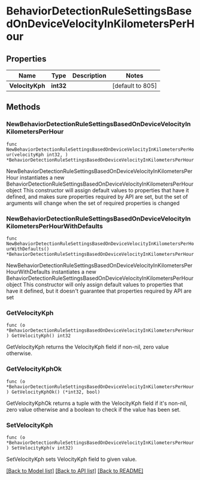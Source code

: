 # BehaviorDetectionRuleSettingsBasedOnDeviceVelocityInKilometersPerHour

## Properties

Name | Type | Description | Notes
------------ | ------------- | ------------- | -------------
**VelocityKph** | **int32** |  | [default to 805]

## Methods

### NewBehaviorDetectionRuleSettingsBasedOnDeviceVelocityInKilometersPerHour

`func NewBehaviorDetectionRuleSettingsBasedOnDeviceVelocityInKilometersPerHour(velocityKph int32, ) *BehaviorDetectionRuleSettingsBasedOnDeviceVelocityInKilometersPerHour`

NewBehaviorDetectionRuleSettingsBasedOnDeviceVelocityInKilometersPerHour instantiates a new BehaviorDetectionRuleSettingsBasedOnDeviceVelocityInKilometersPerHour object
This constructor will assign default values to properties that have it defined,
and makes sure properties required by API are set, but the set of arguments
will change when the set of required properties is changed

### NewBehaviorDetectionRuleSettingsBasedOnDeviceVelocityInKilometersPerHourWithDefaults

`func NewBehaviorDetectionRuleSettingsBasedOnDeviceVelocityInKilometersPerHourWithDefaults() *BehaviorDetectionRuleSettingsBasedOnDeviceVelocityInKilometersPerHour`

NewBehaviorDetectionRuleSettingsBasedOnDeviceVelocityInKilometersPerHourWithDefaults instantiates a new BehaviorDetectionRuleSettingsBasedOnDeviceVelocityInKilometersPerHour object
This constructor will only assign default values to properties that have it defined,
but it doesn't guarantee that properties required by API are set

### GetVelocityKph

`func (o *BehaviorDetectionRuleSettingsBasedOnDeviceVelocityInKilometersPerHour) GetVelocityKph() int32`

GetVelocityKph returns the VelocityKph field if non-nil, zero value otherwise.

### GetVelocityKphOk

`func (o *BehaviorDetectionRuleSettingsBasedOnDeviceVelocityInKilometersPerHour) GetVelocityKphOk() (*int32, bool)`

GetVelocityKphOk returns a tuple with the VelocityKph field if it's non-nil, zero value otherwise
and a boolean to check if the value has been set.

### SetVelocityKph

`func (o *BehaviorDetectionRuleSettingsBasedOnDeviceVelocityInKilometersPerHour) SetVelocityKph(v int32)`

SetVelocityKph sets VelocityKph field to given value.



[[Back to Model list]](../README.md#documentation-for-models) [[Back to API list]](../README.md#documentation-for-api-endpoints) [[Back to README]](../README.md)


